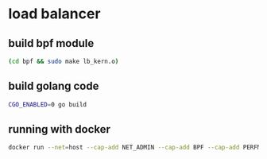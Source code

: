 load balancer
=============

build bpf module
----------------

```sh
(cd bpf && sudo make lb_kern.o)
```

build golang code
-----------------

```sh
CGO_ENABLED=0 go build
```

running with docker
-------------------

```sh
docker run --net=host --cap-add NET_ADMIN --cap-add BPF --cap-add PERFMON -u0 -e INTERFACE=ens160 --rm loadbalancer
```
